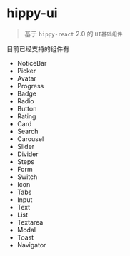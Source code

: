 # hippy-ui

> 基于 `hippy-react` 2.0 的 `UI基础组件`

目前已经支持的组件有

- NoticeBar 
- Picker
- Avatar
- Progress
- Badge
- Radio
- Button
- Rating
- Card
- Search
- Carousel
- Slider
- Divider
- Steps
- Form
- Switch
- Icon
- Tabs
- Input
- Text
- List
- Textarea
- Modal
- Toast
- Navigator
